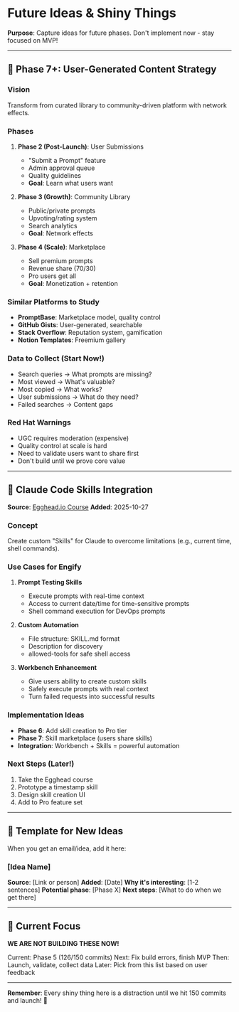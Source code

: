 # Future Ideas & Shiny Things

**Purpose**: Capture ideas for future phases. Don't implement now - stay focused on MVP!

---

## 🚀 Phase 7+: User-Generated Content Strategy

### Vision

Transform from curated library to community-driven platform with network effects.

### Phases

1. **Phase 2 (Post-Launch)**: User Submissions
   - "Submit a Prompt" feature
   - Admin approval queue
   - Quality guidelines
   - **Goal**: Learn what users want

2. **Phase 3 (Growth)**: Community Library
   - Public/private prompts
   - Upvoting/rating system
   - Search analytics
   - **Goal**: Network effects

3. **Phase 4 (Scale)**: Marketplace
   - Sell premium prompts
   - Revenue share (70/30)
   - Pro users get all
   - **Goal**: Monetization + retention

### Similar Platforms to Study

- **PromptBase**: Marketplace model, quality control
- **GitHub Gists**: User-generated, searchable
- **Stack Overflow**: Reputation system, gamification
- **Notion Templates**: Freemium gallery

### Data to Collect (Start Now!)

- Search queries → What prompts are missing?
- Most viewed → What's valuable?
- Most copied → What works?
- User submissions → What do they need?
- Failed searches → Content gaps

### Red Hat Warnings

- UGC requires moderation (expensive)
- Quality control at scale is hard
- Need to validate users want to share first
- Don't build until we prove core value

---

## 🤖 Claude Code Skills Integration

**Source**: [Egghead.io Course](https://egghead.io/create-your-first-claude-code-skill~sds93)
**Added**: 2025-10-27

### Concept

Create custom "Skills" for Claude to overcome limitations (e.g., current time, shell commands).

### Use Cases for Engify

1. **Prompt Testing Skills**
   - Execute prompts with real-time context
   - Access to current date/time for time-sensitive prompts
   - Shell command execution for DevOps prompts

2. **Custom Automation**
   - File structure: SKILL.md format
   - Description for discovery
   - allowed-tools for safe shell access

3. **Workbench Enhancement**
   - Give users ability to create custom skills
   - Safely execute prompts with real context
   - Turn failed requests into successful results

### Implementation Ideas

- **Phase 6**: Add skill creation to Pro tier
- **Phase 7**: Skill marketplace (users share skills)
- **Integration**: Workbench + Skills = powerful automation

### Next Steps (Later!)

1. Take the Egghead course
2. Prototype a timestamp skill
3. Design skill creation UI
4. Add to Pro feature set

---

## 📝 Template for New Ideas

When you get an email/idea, add it here:

### [Idea Name]

**Source**: [Link or person]
**Added**: [Date]
**Why it's interesting**: [1-2 sentences]
**Potential phase**: [Phase X]
**Next steps**: [What to do when we get there]

---

## 🎯 Current Focus

**WE ARE NOT BUILDING THESE NOW!**

Current: Phase 5 (126/150 commits)
Next: Fix build errors, finish MVP
Then: Launch, validate, collect data
Later: Pick from this list based on user feedback

---

**Remember**: Every shiny thing here is a distraction until we hit 150 commits and launch! 🚀

